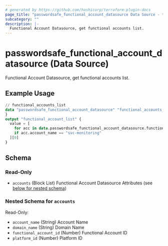 ```yaml
---
# generated by https://github.com/hashicorp/terraform-plugin-docs
page_title: "passwordsafe_functional_account_datasource Data Source - terraform-provider-passwordsafe"
subcategory: ""
description: |-
  Functional Account Datasource, get functional accounts list.
---
```


# passwordsafe_functional_account_datasource (Data Source)

Functional Account Datasource, get functional accounts list.

## Example Usage

```terraform
// functional_accounts_list
data "passwordsafe_functional_account_datasource" "functional_accounts_list" {
}
output "functional_account_list" {
  value = [
    for acc in data.passwordsafe_functional_account_datasource.functional_accounts_list.accounts : acc.account_name
    if acc.account_name == "svc-monitoring"
  ][0]
}
```

<!-- schema generated by tfplugindocs -->
## Schema

### Read-Only

- `accounts` (Block List) Functional Account Datasource Attributes (see [below for nested schema](#nestedblock--accounts))

<a id="nestedblock--accounts"></a>
### Nested Schema for `accounts`

Read-Only:

- `account_name` (String) Account Name
- `domain_name` (String) Domain Name
- `functional_account_id` (Number) Functional Account ID
- `platform_id` (Number) Platform ID
